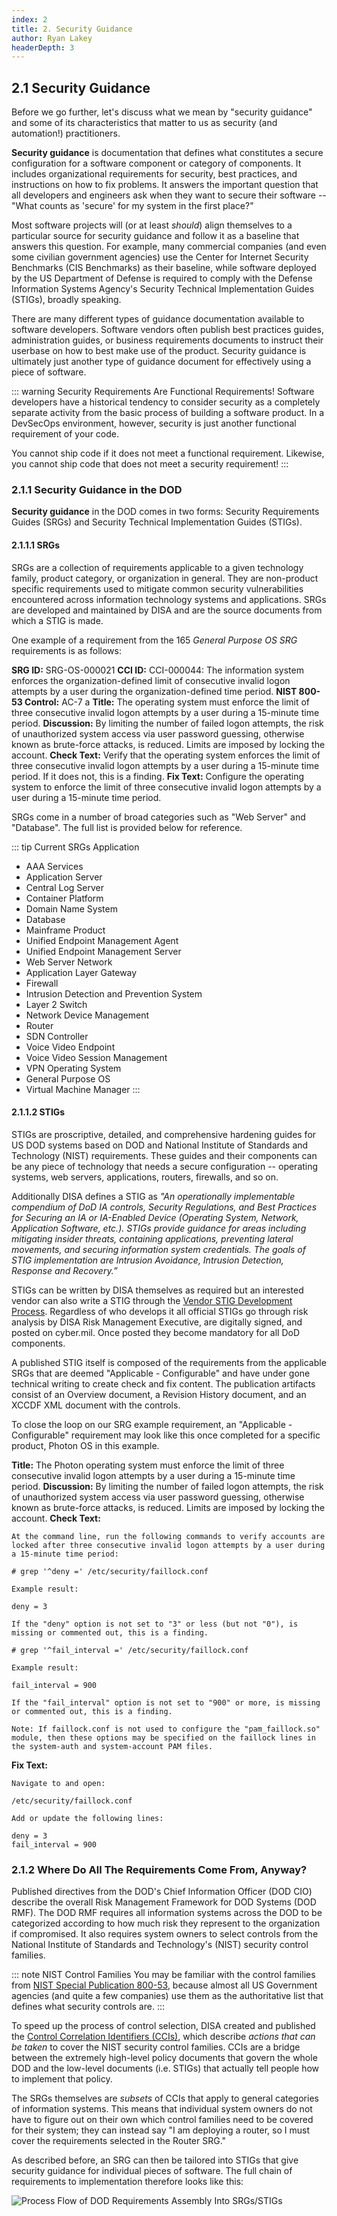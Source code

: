```yaml
---
index: 2
title: 2. Security Guidance
author: Ryan Lakey
headerDepth: 3
---
```


## 2.1 Security Guidance

Before we go further, let's discuss what we mean by "security guidance" and some of its characteristics that matter to us as security (and automation!) practitioners.

**Security guidance** is documentation that defines what constitutes a secure configuration for a software component or category of components. It includes organizational requirements for security, best practices, and instructions on how to fix problems. It answers the important question that all developers and engineers ask when they want to secure their software -- "What counts as 'secure' for my system in the first place?"

Most software projects will (or at least *should*) align themselves to a particular source for security guidance and follow it as a baseline that answers this question. For example, many commercial companies (and even some civilian government agencies) use the Center for Internet Security Benchmarks (CIS Benchmarks) as their baseline, while software deployed by the US Department of Defense is required to comply with the Defense Information Systems Agency's Security Technical Implementation Guides (STIGs), broadly speaking.

There are many different types of guidance documentation available to software developers. Software vendors often publish best practices guides, administration guides, or business requirements documents to instruct their userbase on how to best make use of the product. Security guidance is ultimately just another type of guidance document for effectively using a piece of software.

::: warning Security Requirements Are Functional Requirements!
Software developers have a historical tendency to consider security as a completely separate activity from the basic process of building a software product. In a DevSecOps environment, however, security is just another functional requirement of your code.

You cannot ship code if it does not meet a functional requirement. Likewise, you cannot ship code that does not meet a security requirement!
:::

### 2.1.1 Security Guidance in the DOD

**Security guidance** in the DOD comes in two forms: Security Requirements Guides (SRGs) and Security Technical Implementation Guides (STIGs).

#### 2.1.1.1 SRGs
SRGs are a collection of requirements applicable to a given technology family, product category, or organization in general. They are non-product specific requirements used to mitigate common security vulnerabilities encountered across information technology systems and applications. SRGs are developed and maintained by DISA and are the source documents from which a STIG is made.

One example of a requirement from the 165 *General Purpose OS SRG* requirements is as follows:

**SRG ID:** SRG-OS-000021
**CCI ID:** CCI-000044: The information system enforces the organization-defined limit of consecutive invalid logon attempts by a user during the organization-defined time period.
**NIST 800-53 Control:** AC-7 a
**Title:** The operating system must enforce the limit of three consecutive invalid logon attempts by a user during a 15-minute time period.
**Discussion:** By limiting the number of failed logon attempts, the risk of unauthorized system access via user password guessing, otherwise known as brute-force attacks, is reduced. Limits are imposed by locking the account.
**Check Text:** Verify that the operating system enforces the limit of three consecutive invalid logon attempts by a user during a 15-minute time period. If it does not, this is a finding.
**Fix Text:** Configure the operating system to enforce the limit of three consecutive invalid logon attempts by a user during a 15-minute time period.

SRGs come in a number of broad categories such as "Web Server" and "Database". The full list is provided below for reference.

::: tip Current SRGs
Application
- AAA Services
- Application Server
- Central Log Server
- Container Platform
- Domain Name System
- Database
- Mainframe Product
- Unified Endpoint Management Agent
- Unified Endpoint Management Server
- Web Server
Network
- Application Layer Gateway
- Firewall
- Intrusion Detection and Prevention System
- Layer 2 Switch
- Network Device Management
- Router
- SDN Controller
- Voice Video Endpoint
- Voice Video Session Management
- VPN
Operating System
- General Purpose OS
- Virtual Machine Manager
:::

#### 2.1.1.2 STIGs
STIGs are proscriptive, detailed, and comprehensive hardening guides for US DOD systems based on DOD and National Institute of Standards and Technology (NIST) requirements. These guides and their components can be any piece of technology that needs a secure configuration -- operating systems, web servers, applications, routers, firewalls, and so on.

Additionally DISA defines a STIG as *"An operationally implementable compendium of DoD IA controls, Security Regulations, and Best Practices for Securing an IA or IA-Enabled Device (Operating System, Network, Application Software, etc.). STIGs provide guidance for areas including mitigating insider threats, containing applications, preventing lateral movements, and securing information system credentials. The goals of STIG implementation are Intrusion Avoidance, Intrusion Detection, Response and Recovery.”*

STIGs can be written by DISA themselves as required but an interested vendor can also write a STIG through the [Vendor STIG Development Process](https://public.cyber.mil/stigs/vendor-process/). Regardless of who develops it all official STIGs go through risk analysis by DISA Risk Management Executive, are digitally signed, and posted on cyber.mil. Once posted they become mandatory for all DoD components.

A published STIG itself is composed of the requirements from the applicable SRGs that are deemed "Applicable - Configurable" and have under gone technical writing to create check and fix content. The publication artifacts consist of an Overview document, a Revision History document, and an XCCDF XML document with the controls.

To close the loop on our SRG example requirement, an "Applicable - Configurable" requirement may look like this once completed for a specific product, Photon OS in this example.

**Title:** The Photon operating system must enforce the limit of three consecutive invalid logon attempts by a user during a 15-minute time period.
**Discussion:** By limiting the number of failed logon attempts, the risk of unauthorized system access via user password guessing, otherwise known as brute-force attacks, is reduced. Limits are imposed by locking the account.
**Check Text:**
```
At the command line, run the following commands to verify accounts are locked after three consecutive invalid logon attempts by a user during a 15-minute time period:

# grep '^deny =' /etc/security/faillock.conf

Example result:

deny = 3

If the "deny" option is not set to "3" or less (but not "0"), is missing or commented out, this is a finding.

# grep '^fail_interval =' /etc/security/faillock.conf

Example result:

fail_interval = 900

If the "fail_interval" option is not set to "900" or more, is missing or commented out, this is a finding.

Note: If faillock.conf is not used to configure the "pam_faillock.so" module, then these options may be specified on the faillock lines in the system-auth and system-account PAM files.
```
**Fix Text:**
```
Navigate to and open:

/etc/security/faillock.conf

Add or update the following lines:

deny = 3
fail_interval = 900
```

### 2.1.2 Where Do All The Requirements Come From, Anyway?
Published directives from the DOD's Chief Information Officer (DOD CIO) describe the overall Risk Management Framework for DOD Systems (DOD RMF). The DOD RMF requires all information systems across the DOD to be categorized according to how much risk they represent to the organization if compromised. It also requires system owners to select controls from the National Institute of Standards and Technology's (NIST) security control families.

::: note NIST Control Families 
You may be familiar with the control families from [NIST Special Publication 800-53](https://csrc.nist.gov/pubs/sp/800/53/r5/upd1/final), because almost all US Government agencies (and quite a few companies) use them as the authoritative list that defines what security controls are.
:::

To speed up the process of control selection, DISA created and published the [Control Correlation Identifiers (CCIs)](https://public.cyber.mil/stigs/cci/), which describe *actions that can be taken* to cover the NIST security control families. CCIs are a bridge between the extremely high-level policy  documents that govern the whole DOD and the low-level documents (i.e. STIGs) that actually tell people how to implement that policy.

The SRGs themselves are *subsets* of CCIs that apply to general categories of information systems. This means that individual system owners do not have to figure out on their own which control families need to be covered for their system; they can instead say "I am deploying a router, so I must cover the requirements selected in the Router SRG."

As described before, an SRG can then be tailored into STIGs that give security guidance for individual pieces of software. The full chain of requirements to implementation therefore looks like this:

![Process Flow of DOD Requirements Assembly Into SRGs/STIGs](../../assets/img/STIGSources.png)
